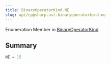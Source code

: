 ```yaml
---
title: BinaryOperatorKind.NE
slug: api/cppsharp.ast.binaryoperatorkind.ne
---
```

Enumeration Member in [BinaryOperatorKind](/api/cppsharp/ast/binaryoperatorkind)

## Summary



```csharp
NE = 15
```

